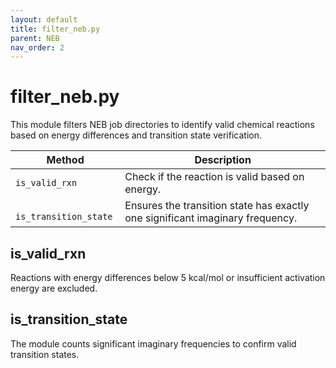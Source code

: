 ```yaml
---
layout: default
title: filter_neb.py
parent: NEB
nav_order: 2
---
```


# filter_neb.py

This module filters NEB job directories to identify valid chemical reactions based on energy differences and transition state verification.

| Method         | Description                                                               |
|-----------------|---------------------------------------------------------------------------|
|    `is_valid_rxn`      |  Check if the reaction is valid based on energy.  |
|   ` is_transition_state`  |   Ensures the transition state has exactly one significant imaginary frequency. |

## is_valid_rxn
Reactions with energy differences below 5 kcal/mol or insufficient activation energy are excluded.


## is_transition_state
The module counts significant imaginary frequencies to confirm valid transition states.
